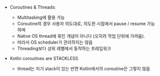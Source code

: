 - Coroutines & Threads:
  - Multitasking에 활용 가능
  - Coroutine의 경우 사용자 의도대로, 의도한 시점에서 pause / resume 가능하며
  - Native OS thread에 묶인 개념이 아니다 (오히려 작업 단위에 가까움).
  - 따라서 OS scheduler가 관리하지는 않음
  - Threading보다 상위 레벨에서 동작하는 프레임워크
  
- Kotlin coroutines are STACKLESS
  - thread는 자기 stack이 있는 반면 Kotlin에서의 coroutine은 그렇지 않음
  
  
